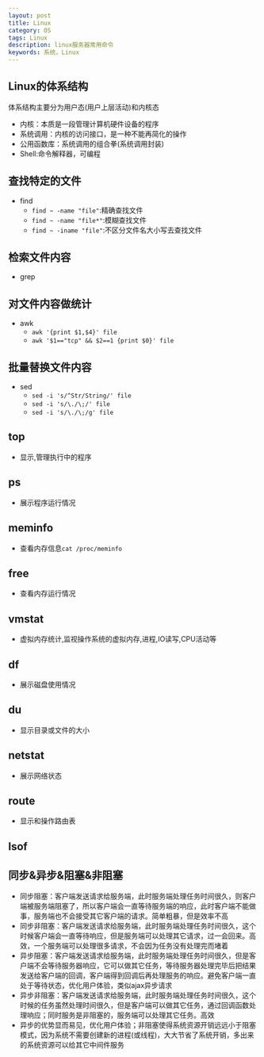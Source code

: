 ```yaml
---
layout: post
title: Linux
category: OS
tags: Linux
description: linux服务器常用命令
keywords: 系统，Linux
---
```

## Linux的体系结构   
体系结构主要分为用户态(用户上层活动)和内核态
* 内核：本质是一段管理计算机硬件设备的程序
* 系统调用：内核的访问接口，是一种不能再简化的操作
* 公用函数库：系统调用的组合拳(系统调用封装)
* Shell:命令解释器，可编程

## 查找特定的文件
* find
    * ```find ~ -name "file"```:精确查找文件
    * ```find ~ -name "file*"```:模糊查找文件
    * ```find ~ -iname "file"```:不区分文件名大小写去查找文件

## 检索文件内容
* grep

## 对文件内容做统计
* awk
    * ```awk '{print $1,$4}' file```
    * ```awk '$1=="tcp" && $2==1 {print $0}' file```

## 批量替换文件内容
* sed
    * ```sed -i 's/^Str/String/' file```
    * ```sed -i 's/\./\;/' file```
    * ```sed -i 's/\./\;/g' file```

## top
* 显示,管理执行中的程序

## ps
* 展示程序运行情况

## meminfo
* 查看内存信息`cat /proc/meminfo`

## free
* 查看内存运行情况

## vmstat
* 虚拟内存统计,监视操作系统的虚拟内存,进程,IO读写,CPU活动等

## df
* 展示磁盘使用情况

## du
* 显示目录或文件的大小

## netstat
* 展示网络状态

## route
* 显示和操作路由表

## lsof

## 同步&异步&阻塞&非阻塞
* 同步阻塞：客户端发送请求给服务端，此时服务端处理任务时间很久，则客户端被服务端阻塞了，所以客户端会一直等待服务端的响应，此时客户端不能做事，服务端也不会接受其它客户端的请求。简单粗暴，但是效率不高
* 同步非阻塞：客户端发送请求给服务端，此时服务端处理任务时间很久，这个时候客户端会一直等待响应，但是服务端可以处理其它请求，过一会回来。高效，一个服务端可以处理很多请求，不会因为任务没有处理完而堵着
* 异步阻塞：客户端发送请求给服务端，此时服务端处理任务时间很久，但是客户端不会等待服务器响应，它可以做其它任务，等待服务器处理完毕后把结果发送给客户端的回调，客户端得到回调后再处理服务的响应。避免客户端一直处于等待状态，优化用户体验，类似ajax异步请求
* 异步非阻塞：客户端发送请求给服务端，此时服务端处理任务时间很久，这个时候的任务虽然处理时间很久，但是客户端可以做其它任务，通过回调函数处理响应；同时服务是非阻塞的，服务端可以处理其它任务。高效
* 异步的优势显而易见，优化用户体验；非阻塞使得系统资源开销远远小于阻塞模式，因为系统不需要创建新的进程(或线程)，大大节省了系统开销，多出来的系统资源可以给其它中间件服务
